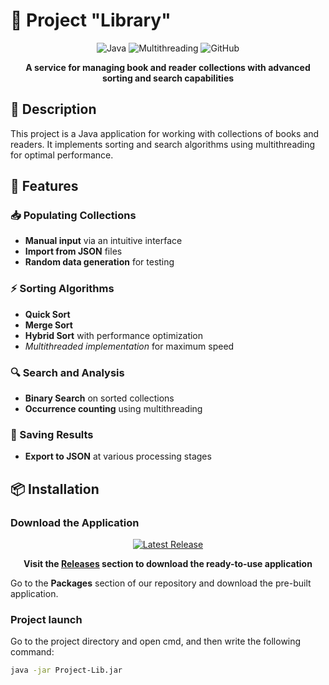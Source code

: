 # 💫 Project "Library"

<div align="center">

![Java](https://img.shields.io/badge/Java-17%2B-orange?style=for-the-badge&logo=java)
![Multithreading](https://img.shields.io/badge/Multithreading-✓-blue?style=for-the-badge)
![GitHub](https://img.shields.io/badge/GitHub-Packages-lightgrey?style=for-the-badge&logo=github)

**A service for managing book and reader collections with advanced sorting and search capabilities**

</div>

## 📖 Description

This project is a Java application for working with collections of books and readers. It implements sorting and search algorithms using multithreading for optimal performance.

## 🚀 Features

### 📥 Populating Collections
- **Manual input** via an intuitive interface
- **Import from JSON** files
- **Random data generation** for testing

### ⚡ Sorting Algorithms
- **Quick Sort**
- **Merge Sort**
- **Hybrid Sort** with performance optimization
- *Multithreaded implementation* for maximum speed

### 🔍 Search and Analysis
- **Binary Search** on sorted collections
- **Occurrence counting** using multithreading

### 💾 Saving Results
- **Export to JSON** at various processing stages

## 📦 Installation

### Download the Application

<div align="center">

[![Latest Release](https://img.shields.io/badge/🎯_Download_Latest_Release-8A2BE2?style=for-the-badge&logo=github)](https://github.com/IPaleLuna/Dream-Team-Project/releases/latest)

**Visit the [Releases](https://github.com/IPaleLuna/Dream-Team-Project/releases) section to download the ready-to-use application**

</div>

Go to the **Packages** section of our repository and download the pre-built application.

### Project launch
Go to the project directory and open cmd, and then write the following command:
```bash
java -jar Project-Lib.jar
